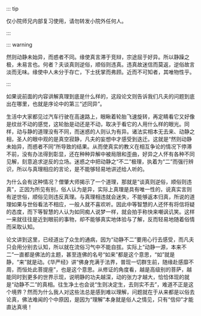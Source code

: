 ::: tip

仅小院师兄内部复习使用，请勿转发小院外任何人。

:::

::: warning

然则动静未始异，而惑者不同。缘使真言滞于竞辩，宗途屈于好异。所以静躁之极，未易言也。何者？夫谈真则逆俗，顺俗则违真。违真故迷信而莫返，逆俗故言淡而无味。缘使中人未分于存亡，下士抚掌而弗顾。近而不可知者，其唯物性乎。

:::

​         如果说前面的内容讲解真理到底是什么样的，这段论文则告诉我们凡夫的问题到底出在哪里，也就是序论中的第三“述同异”。

​         生活中大家都见过汽车行驶在高速路上，眼瞅着轮胎飞速旋转，再定睛看它又好像是纹丝不动的感觉，这轮胎是动还是不动，取决于看它的人用什么样的眼光。同样，动与静的道理没有不同，而迷惑的人则认为有异。诸法实相本无去来、动静之相，圣人的眼中观的是真空寂静，凡夫的妄想中才感受到迭迁。这就是“然则动静未始异，而惑者不同”所导致的结果。从而使真实的教义在相互争论的情况下停滞不前，没有办法得到彰显，还在种种异解中被局限和歪曲，好异之人怀有各种不同见解，刻意追求逆反的立场。迷惑之中把动静之“不二”极理，执着为“二”而强行辨识，所以与真理相应的言论，是不能够轻易地讲述给人听的。

​         为什么会有这种情况？僧肇大师揭示了一个道理，那就是“谈真则逆俗，顺俗则违真”，正因为所见有别，俗人认为是异，实际上真理是具有唯一性的，说真实言则有逆世俗，顺俗见则违反真理。与真理相违就会迷失，不能够返本归真，所说的道理如果与世俗看法不相应，一般人就不喜欢听。因此中等智慧的人还怀有将信将疑的态度，而下等智慧的人认为如同痴人说梦一样，就会拍手称快来嘲讽讥笑。这样一来就往往是近到眼前的事物，却不能够真实地体验与了解，反而轻易地随着俗情而采取认知。

​         论文讲到这里，已经道出了众生的通病，因为“动静不二”要用心行去感受，而凡夫只会用分别去认知，所以就在流俗习气中不能自拔。实际上“动静一源，本来不二”一直都是佛法的主题，甚至连佛的名号“如来”都是这个意思，“如”就是静，“来”就是动。《华严经》讲“佛身充满于法界，普现一切群生前，随缘赴感靡不周，而恒处此菩提座”，也是这个意思。从修证的角度看，越是高级别的菩萨，越能同时到更多的世界示现，说明静的功夫越深，动的张力才越大，恰恰体现的就是“动静不二”的真相。往生净土也会说“生则决定生，去则实不去”，难道不正是这个境界？然而为什么我人对这些法总是感到难以理解，问题就在于从来都是以俗去论真，佛法难闻的个中原因，是因为“理解”本身就是俗人之情见，只有“信仰”才能直达真境！